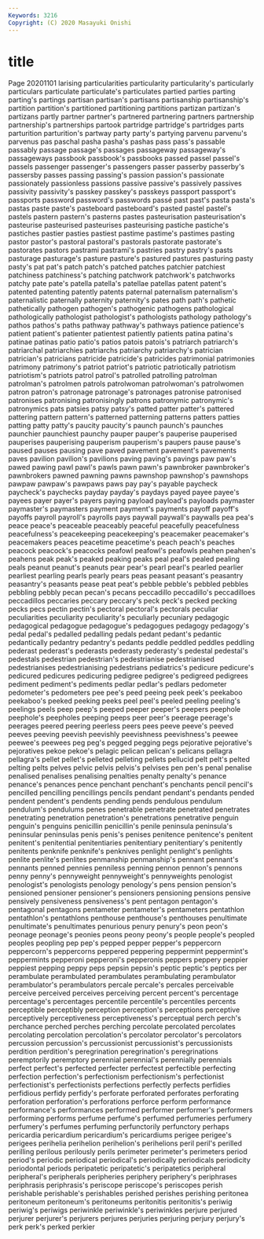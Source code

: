 ```yaml
---
Keywords: 3216
Copyright: (C) 2020 Masayuki Onishi
---
```


# title
Page 20201101
larising particularities particularity particularity's particularly particulars particulate particulate's particulates
partied parties parting parting's partings partisan partisan's partisans partisanship partisanship's
partition partition's partitioned partitioning partitions partizan partizan's partizans partly partner
partner's partnered partnering partners partnership partnership's partnerships partook partridge partridge's
partridges parts parturition parturition's partway party party's partying parvenu parvenu's
parvenus pas paschal pasha pasha's pashas pass pass's passable passably
passage passage's passages passageway passageway's passageways passbook passbook's passbooks passed
passel passel's passels passenger passenger's passengers passer passerby passerby's passersby
passes passing passing's passion passion's passionate passionately passionless passions passive
passive's passively passives passivity passivity's passkey passkey's passkeys passport passport's
passports password password's passwords passé past past's pasta pasta's pastas
paste paste's pasteboard pasteboard's pasted pastel pastel's pastels pastern pastern's
pasterns pastes pasteurisation pasteurisation's pasteurise pasteurised pasteurises pasteurising pastiche pastiche's
pastiches pastier pasties pastiest pastime pastime's pastimes pasting pastor pastor's
pastoral pastoral's pastorals pastorate pastorate's pastorates pastors pastrami pastrami's pastries
pastry pastry's pasts pasturage pasturage's pasture pasture's pastured pastures pasturing
pasty pasty's pat pat's patch patch's patched patches patchier patchiest
patchiness patchiness's patching patchwork patchwork's patchworks patchy pate pate's patella
patella's patellae patellas patent patent's patented patenting patently patents paternal
paternalism paternalism's paternalistic paternally paternity paternity's pates path path's pathetic
pathetically pathogen pathogen's pathogenic pathogens pathological pathologically pathologist pathologist's pathologists
pathology pathology's pathos pathos's paths pathway pathway's pathways patience patience's
patient patient's patienter patientest patiently patients patina patina's patinae patinas
patio patio's patios patois patois's patriarch patriarch's patriarchal patriarchies patriarchs
patriarchy patriarchy's patrician patrician's patricians patricide patricide's patricides patrimonial patrimonies
patrimony patrimony's patriot patriot's patriotic patriotically patriotism patriotism's patriots patrol
patrol's patrolled patrolling patrolman patrolman's patrolmen patrols patrolwoman patrolwoman's patrolwomen
patron patron's patronage patronage's patronages patronise patronised patronises patronising patronisingly
patrons patronymic patronymic's patronymics pats patsies patsy patsy's patted patter
patter's pattered pattering pattern pattern's patterned patterning patterns patters patties
patting patty patty's paucity paucity's paunch paunch's paunches paunchier paunchiest
paunchy pauper pauper's pauperise pauperised pauperises pauperising pauperism pauperism's paupers
pause pause's paused pauses pausing pave paved pavement pavement's pavements
paves pavilion pavilion's pavilions paving paving's pavings paw paw's pawed
pawing pawl pawl's pawls pawn pawn's pawnbroker pawnbroker's pawnbrokers pawned
pawning pawns pawnshop pawnshop's pawnshops pawpaw pawpaw's pawpaws paws pay
pay's payable paycheck paycheck's paychecks payday payday's paydays payed payee
payee's payees payer payer's payers paying payload payload's payloads paymaster
paymaster's paymasters payment payment's payments payoff payoff's payoffs payroll payroll's
payrolls pays paywall paywall's paywalls pea pea's peace peace's peaceable
peaceably peaceful peacefully peacefulness peacefulness's peacekeeping peacekeeping's peacemaker peacemaker's peacemakers
peaces peacetime peacetime's peach peach's peaches peacock peacock's peacocks peafowl
peafowl's peafowls peahen peahen's peahens peak peak's peaked peaking peaks
peal peal's pealed pealing peals peanut peanut's peanuts pear pear's
pearl pearl's pearled pearlier pearliest pearling pearls pearly pears peas
peasant peasant's peasantry peasantry's peasants pease peat peat's pebble pebble's
pebbled pebbles pebbling pebbly pecan pecan's pecans peccadillo peccadillo's peccadilloes
peccadillos peccaries peccary peccary's peck peck's pecked pecking pecks pecs
pectin pectin's pectoral pectoral's pectorals peculiar peculiarities peculiarity peculiarity's peculiarly
pecuniary pedagogic pedagogical pedagogue pedagogue's pedagogues pedagogy pedagogy's pedal pedal's
pedalled pedalling pedals pedant pedant's pedantic pedantically pedantry pedantry's pedants
peddle peddled peddles peddling pederast pederast's pederasts pederasty pederasty's pedestal
pedestal's pedestals pedestrian pedestrian's pedestrianise pedestrianised pedestrianises pedestrianising pedestrians pediatrics's
pedicure pedicure's pedicured pedicures pedicuring pedigree pedigree's pedigreed pedigrees pediment
pediment's pediments pedlar pedlar's pedlars pedometer pedometer's pedometers pee pee's
peed peeing peek peek's peekaboo peekaboo's peeked peeking peeks peel
peel's peeled peeling peeling's peelings peels peep peep's peeped peeper
peeper's peepers peephole peephole's peepholes peeping peeps peer peer's peerage
peerage's peerages peered peering peerless peers pees peeve peeve's peeved
peeves peeving peevish peevishly peevishness peevishness's peewee peewee's peewees peg
peg's pegged pegging pegs pejorative pejorative's pejoratives pekoe pekoe's pelagic
pelican pelican's pelicans pellagra pellagra's pellet pellet's pelleted pelleting pellets
pellucid pelt pelt's pelted pelting pelts pelves pelvic pelvis pelvis's
pelvises pen pen's penal penalise penalised penalises penalising penalties penalty
penalty's penance penance's penances pence penchant penchant's penchants pencil pencil's
pencilled pencilling pencillings pencils pendant pendant's pendants pended pendent pendent's
pendents pending pends pendulous pendulum pendulum's pendulums penes penetrable penetrate
penetrated penetrates penetrating penetration penetration's penetrations penetrative penguin penguin's penguins
penicillin penicillin's penile peninsula peninsula's peninsular peninsulas penis penis's penises
penitence penitence's penitent penitent's penitential penitentiaries penitentiary penitentiary's penitently penitents
penknife penknife's penknives penlight penlight's penlights penlite penlite's penlites penmanship
penmanship's pennant pennant's pennants penned pennies penniless penning pennon pennon's
pennons penny penny's pennyweight pennyweight's pennyweights penologist penologist's penologists penology
penology's pens pension pension's pensioned pensioner pensioner's pensioners pensioning pensions
pensive pensively pensiveness pensiveness's pent pentagon pentagon's pentagonal pentagons pentameter
pentameter's pentameters pentathlon pentathlon's pentathlons penthouse penthouse's penthouses penultimate penultimate's
penultimates penurious penury penury's peon peon's peonage peonage's peonies peons
peony peony's people people's peopled peoples peopling pep pep's pepped
pepper pepper's peppercorn peppercorn's peppercorns peppered peppering peppermint peppermint's peppermints
pepperoni pepperoni's pepperonis peppers peppery peppier peppiest pepping peppy peps
pepsin pepsin's peptic peptic's peptics per perambulate perambulated perambulates perambulating
perambulator perambulator's perambulators percale percale's percales perceivable perceive perceived perceives
perceiving percent percent's percentage percentage's percentages percentile percentile's percentiles percents
perceptible perceptibly perception perception's perceptions perceptive perceptively perceptiveness perceptiveness's perceptual
perch perch's perchance perched perches perching percolate percolated percolates percolating
percolation percolation's percolator percolator's percolators percussion percussion's percussionist percussionist's percussionists
perdition perdition's peregrination peregrination's peregrinations peremptorily peremptory perennial perennial's perennially
perennials perfect perfect's perfected perfecter perfectest perfectible perfecting perfection perfection's
perfectionism perfectionism's perfectionist perfectionist's perfectionists perfections perfectly perfects perfidies perfidious
perfidy perfidy's perforate perforated perforates perforating perforation perforation's perforations perforce
perform performance performance's performances performed performer performer's performers performing performs
perfume perfume's perfumed perfumeries perfumery perfumery's perfumes perfuming perfunctorily perfunctory
perhaps pericardia pericardium pericardium's pericardiums perigee perigee's perigees perihelia perihelion
perihelion's perihelions peril peril's perilled perilling perilous perilously perils perimeter
perimeter's perimeters period period's periodic periodical periodical's periodically periodicals periodicity
periodontal periods peripatetic peripatetic's peripatetics peripheral peripheral's peripherals peripheries periphery
periphery's periphrases periphrasis periphrasis's periscope periscope's periscopes perish perishable perishable's
perishables perished perishes perishing peritonea peritoneum peritoneum's peritoneums peritonitis peritonitis's
periwig periwig's periwigs periwinkle periwinkle's periwinkles perjure perjured perjurer perjurer's
perjurers perjures perjuries perjuring perjury perjury's perk perk's perked perkier
